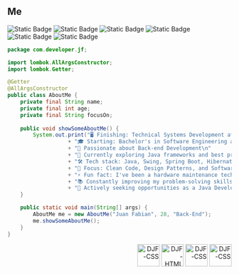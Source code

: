 ## Me

<div>
  <img alt="Static Badge" src="https://img.shields.io/badge/JAVA-red">
  <img alt="Static Badge" src="https://img.shields.io/badge/MYSQL-blue">
  <img alt="Static Badge" src="https://img.shields.io/badge/MONGODB-green">
  <img alt="Static Badge" src="https://img.shields.io/badge/DOCKER-blue">
  <img alt="Static Badge" src="https://img.shields.io/badge/JS-yellow">
  <img alt="Static Badge" src="https://img.shields.io/badge/GO-blue">
  
</div>

```java
package com.developer.jf;

import lombok.AllArgsConstructor;
import lombok.Getter;

@Getter
@AllArgsConstructor
public class AboutMe {
    private final String name;
    private final int age;
    private final String focusOn;
    
    public void showSomeAboutMe() {
        System.out.print("🖥️ Finishing: Technical Systems Development at SENAC in October\n"
                   + "🎓 Starting: Bachelor's in Software Engineering at Cruzeiro do Sul\n"
                   + "🔭 Passionate about Back-end Development\n"
                   + "🌱 Currently exploring Java frameworks and best practices\n"
                   + "🛠️ Tech stack: Java, Swing, Spring Boot, Hibernate, MySQL\n"
                   + "🎯 Focus: Clean Code, Design Patterns, and Software Architecture\n"
                   + "⚡ Fun fact: I've been a hardware maintenance technician since I was 15\n"
                   + "📚 Constantly improving my problem-solving skills\n"
                   + "🔎 Actively seeking opportunities as a Java Developer");
    }

    public static void main(String[] args) {
        AboutMe me = new AboutMe("Juan Fabian", 28, "Back-End");
        me.showSomeAboutMe();
    }
}
```

<div align="right">
  <img align="center" alt="DJF-CSS" display="flex" height="50" width="50" src="https://cdn.jsdelivr.net/gh/devicons/devicon@latest/icons/java/java-original.svg">  
  <img align="center" alt="DJF-HTML" height="50" width="50" src="https://cdn.jsdelivr.net/gh/devicons/devicon@latest/icons/mysql/mysql-original.svg">
  <img align="center" alt="DJF-CSS" height="50" width="50" src="https://cdn.jsdelivr.net/gh/devicons/devicon@latest/icons/mongodb/mongodb-original.svg">  
  <img align="center" alt="DJF-CSS" height="50" width="50" src="https://cdn.jsdelivr.net/gh/devicons/devicon@latest/icons/docker/docker-original.svg">
</div>
